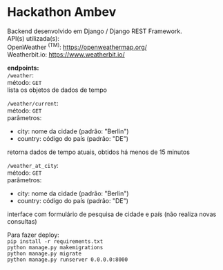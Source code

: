 # Hackathon Ambev

Backend desenvolvido em Django / Django REST Framework.\
API(s) utilizada(s):\
OpenWeather <sup>(TM)</sup>: https://openweathermap.org/ \
Weatherbit.io: https://www.weatherbit.io/

<b>endpoints:</b>\
`/weather`:\
método: `GET`\
lista os objetos de dados de tempo

`/weather/current`:\
método: `GET`\
parâmetros:
 - city: nome da cidade (padrão: "Berlin")
 - country: código do país (padrão: "DE")

retorna dados de tempo atuais, obtidos há menos de 15 minutos

`/weather_at_city`:\
método: `GET`\
parâmetros:
 - city: nome da cidade (padrão: "Berlin")
 - country: código do país (padrão: "DE")

interface com formulário de pesquisa de cidade e país (não realiza novas consultas)

Para fazer deploy:\
`pip install -r requirements.txt`\
`python manage.py makemigrations`\
`python manage.py migrate`\
`python manage.py runserver 0.0.0.0:8000`

